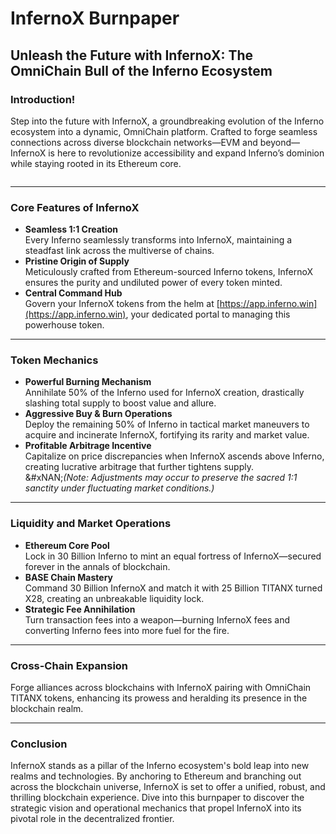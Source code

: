 # InfernoX Burnpaper

## Unleash the Future with InfernoX: The OmniChain Bull of the Inferno Ecosystem

### Introduction!

Step into the future with InfernoX, a groundbreaking evolution of the Inferno ecosystem into a dynamic, OmniChain platform. Crafted to forge seamless connections across diverse blockchain networks—EVM and beyond—InfernoX is here to revolutionize accessibility and expand Inferno’s dominion while staying rooted in its Ethereum core.

<figure><img src="https://github.com/user-attachments/assets/f07b4003-4b0e-4448-bcd2-67c25340732c" alt=""><figcaption></figcaption></figure>

***

### Core Features of InfernoX

* **Seamless 1:1 Creation**\
  Every Inferno seamlessly transforms into InfernoX, maintaining a steadfast link across the multiverse of chains.
* **Pristine Origin of Supply**\
  Meticulously crafted from Ethereum-sourced Inferno tokens, InfernoX ensures the purity and undiluted power of every token minted.
* **Central Command Hub**\
  Govern your InfernoX tokens from the helm at [https://app.inferno.win](https://app.inferno.win), your dedicated portal to managing this powerhouse token.

***

### Token Mechanics

* **Powerful Burning Mechanism**\
  Annihilate 50% of the Inferno used for InfernoX creation, drastically slashing total supply to boost value and allure.
* **Aggressive Buy & Burn Operations**\
  Deploy the remaining 50% of Inferno in tactical market maneuvers to acquire and incinerate InfernoX, fortifying its rarity and market value.
* **Profitable Arbitrage Incentive**\
  Capitalize on price discrepancies when InfernoX ascends above Inferno, creating lucrative arbitrage that further tightens supply.\
  &#xNAN;_(Note: Adjustments may occur to preserve the sacred 1:1 sanctity under fluctuating market conditions.)_

***

### Liquidity and Market Operations

* **Ethereum Core Pool**\
  Lock in 30 Billion Inferno to mint an equal fortress of InfernoX—secured forever in the annals of blockchain.
* **BASE Chain Mastery**\
  Command 30 Billion InfernoX and match it with 25 Billion TITANX turned X28, creating an unbreakable liquidity lock.
* **Strategic Fee Annihilation**\
  Turn transaction fees into a weapon—burning InfernoX fees and converting Inferno fees into more fuel for the fire.

***

### Cross-Chain Expansion

Forge alliances across blockchains with InfernoX pairing with OmniChain TITANX tokens, enhancing its prowess and heralding its presence in the blockchain realm.

***

### Conclusion

InfernoX stands as a pillar of the Inferno ecosystem's bold leap into new realms and technologies. By anchoring to Ethereum and branching out across the blockchain universe, InfernoX is set to offer a unified, robust, and thrilling blockchain experience. Dive into this burnpaper to discover the strategic vision and operational mechanics that propel InfernoX into its pivotal role in the decentralized frontier.
